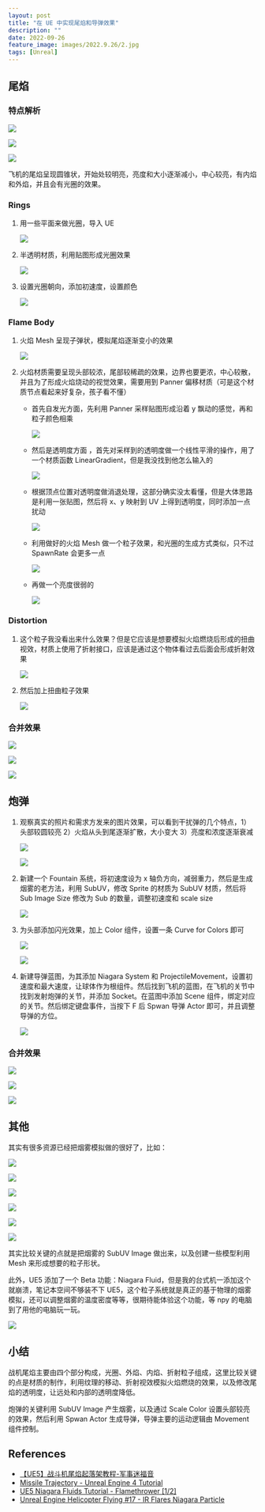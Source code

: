 ```yaml
---
layout: post
title: "在 UE 中实现尾焰和导弹效果"
description: ""
date: 2022-09-26
feature_image: images/2022.9.26/2.jpg
tags: [Unreal]
---
```


<!--more-->

## 尾焰

### 特点解析

  ![](../images/2022.9.26/0.jpeg)

  ![](../images/2022.9.26/1.jpg)

  ![](../images/2022.9.26/15.png)

飞机的尾焰呈现圆锥状，开始处较明亮，亮度和大小逐渐减小，中心较亮，有内焰和外焰，并且会有光圈的效果。

### Rings

1. 用一些平面来做光圈，导入 UE
   
   ![](../images/2022.9.26/0.png)

2. 半透明材质，利用贴图形成光圈效果

   ![](../images/2022.9.26/1.png)

3. 设置光圈朝向，添加初速度，设置颜色

   ![](../images/2022.9.26/2.png)

### Flame Body

1. 火焰 Mesh 呈现子弹状，模拟尾焰逐渐变小的效果

   ![](../images/2022.9.26/3.png)

2. 火焰材质需要呈现头部较浓，尾部较稀疏的效果，边界也要更浓，中心较散，并且为了形成火焰烧动的视觉效果，需要用到 Panner 偏移材质（可是这个材质节点看起来好复杂，孩子看不懂）
   
   - 首先自发光方面，先利用 Panner 采样贴图形成沿着 y 飘动的感觉，再和粒子颜色相乘

       ![](../images/2022.9.26/4.png)

   - 然后是透明度方面 ，首先对采样到的透明度做一个线性平滑的操作，用了一个材质函数 LinearGradient，但是我没找到他怎么输入的

       ![](../images/2022.9.26/5.png)

    - 根据顶点位置对透明度做消退处理，这部分确实没太看懂，但是大体思路是利用一张贴图，然后将 x、y 映射到 UV 上得到透明度，同时添加一点扰动

       ![](../images/2022.9.26/6.png)
      
    - 利用做好的火焰 Mesh 做一个粒子效果，和光圈的生成方式类似，只不过 SpawnRate 会更多一点

       ![](../images/2022.9.26/7.png)

    - 再做一个亮度很弱的

       ![](../images/2022.9.26/8.png)

### Distortion

1. 这个粒子我没看出来什么效果？但是它应该是想要模拟火焰燃烧后形成的扭曲视效，材质上使用了折射接口，应该是通过这个物体看过去后面会形成折射效果
   
    ![](../images/2022.9.26/9.png)

2. 然后加上扭曲粒子效果
   
    ![](../images/2022.9.26/10.png)

### 合并效果

![](../images/2022.9.26/2.jpg)

![](../images/2022.9.26/3.jpg)

![](../images/2022.9.26/4.jpg)

## 炮弹

1. 观察真实的照片和需求方发来的图片效果，可以看到干扰弹的几个特点，1）头部较圆较亮 2）火焰从头到尾逐渐扩散，大小变大 3）亮度和浓度逐渐衰减

    ![](../images/2022.9.26/0.webp)

    ![](../images/2022.9.26/0.jpg)

2. 新建一个 Fountain 系统，将初速度设为 x 轴负方向，减弱重力，然后是生成烟雾的老方法，利用 SubUV，修改 Sprite 的材质为 SubUV 材质，然后将 Sub Image Size 修改为 Sub 的数量，调整初速度和 scale size

    ![](../images/2022.9.26/11.png)

3. 为头部添加闪光效果，加上 Color 组件，设置一条 Curve for Colors 即可

    ![](../images/2022.9.26/12.png)

    ![](../images/2022.9.26/13.png)

4. 新建导弹蓝图，为其添加 Niagara System 和 ProjectileMovement，设置初速度和最大速度，让球体作为根组件。然后找到飞机的蓝图，在飞机的关节中找到发射炮弹的关节，并添加 Socket。在蓝图中添加 Scene 组件，绑定对应的关节。然后绑定键盘事件，当按下 F 后 Spwan 导弹 Actor 即可，并且调整导弹的方位。 

    ![](../images/2022.9.26/14.png)

### 合并效果

![](../images/2022.9.26/5.jpg)

![](../images/2022.9.26/6.jpg)

![](../images/2022.9.26/7.jpg)

## 其他

其实有很多资源已经把烟雾模拟做的很好了，比如：

![](../images/2022.9.26/8.jpg)

![](../images/2022.9.26/9.jpg)

![](../images/2022.9.26/10.jpg)

![](../images/2022.9.26/16.png)

![](../images/2022.9.26/17.png)

![](../images/2022.9.26/18.png)

其实比较关键的点就是把烟雾的 SubUV Image 做出来，以及创建一些模型利用 Mesh 来形成想要的粒子形状。

此外，UE5 添加了一个 Beta 功能：Niagara Fluid，但是我的台式机一添加这个就崩溃，笔记本空间不够装不下 UE5，这个粒子系统就是真正的基于物理的烟雾模拟，还可以调整烟雾的温度密度等等，很期待能体验这个功能，等 npy 的电脑到了用他的电脑玩一玩。

![](../images/2022.9.26/19.png)

## 小结

战机尾焰主要由四个部分构成，光圈、外焰、内焰、折射粒子组成，这里比较关键的点是材质的制作，利用纹理的移动、折射视效模拟火焰燃烧的效果，以及修改尾焰的透明度，让远处和内部的透明度降低。

炮弹的关键利用 SubUV Image 产生烟雾，以及通过 Scale Color 设置头部较亮的效果，然后利用 Spwan Actor 生成导弹，导弹主要的运动逻辑由 Movement 组件控制。


## References

- [【UE5】战斗机尾焰起落架教程-军事迷福音](https://www.bilibili.com/video/BV15S4y1g7oM/?vd_source=b3a7866ea03eaa7c70c1f24f0895715f)
- [Missile Trajectory - Unreal Engine 4 Tutorial](https://www.youtube.com/watch?v=ok4MIUbXc3I)
- [UE5 Niagara Fluids Tutorial - Flamethrower [1/2]](https://www.youtube.com/watch?v=k3EBxQGVSj8)
- [Unreal Engine Helicopter Flying #17 - IR Flares Niagara Particle](https://www.youtube.com/watch?v=eG7eqGh2sP4)